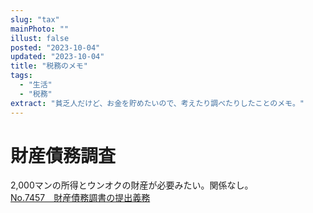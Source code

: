 ```yaml
---
slug: "tax"
mainPhoto: ""
illust: false
posted: "2023-10-04"
updated: "2023-10-04"
title: "税務のメモ"
tags:
  - "生活"
  - "税務"
extract: "貧乏人だけど、お金を貯めたいので、考えたり調べたりしたことのメモ。"
---
```

# 財産債務調査
2,000マンの所得とウンオクの財産が必要みたい。関係なし。  
[No.7457 財産債務調書の提出義務](https://www.nta.go.jp/taxes/shiraberu/taxanswer/hotei/7457.htm)